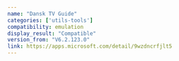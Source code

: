 ```yaml
---
name: "Dansk TV Guide"
categories: ['utils-tools']
compatibility: emulation
display_result: "Compatible"
version_from: "V6.2.123.0"
link: https://apps.microsoft.com/detail/9wzdncrfjlt5
---
```


